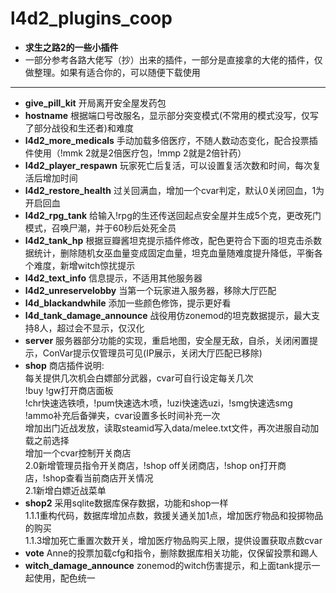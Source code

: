 # l4d2_plugins_coop
+ **求生之路2的一些小插件**
+ 一部分参考各路大佬写（抄）出来的插件，一部分是直接拿的大佬的插件，仅做整理。如果有适合你的，可以随便下载使用  
---
+ **give_pill_kit** 开局离开安全屋发药包  
+ **hostname** 根据端口号改服名，显示部分突变模式(不常用的模式没写，仅写了部分战役和生还者)和难度  
+ **l4d2_more_medicals** 手动加载多倍医疗，不随人数动态变化，配合投票插件使用（!mmk 2就是2倍医疗包，!mmp 2就是2倍针药）  
+ **l4d2_player_respawn** 玩家死亡后复活，可以设置复活次数和时间，每次复活后增加时间  
+ **l4d2_restore_health** 过关回满血，增加一个cvar判定，默认0关闭回血，1为开启回血  
+ **l4d2_rpg_tank** 给输入!rpg的生还传送回起点安全屋并生成5个克，更改死门模式，召唤尸潮，并于60秒后处死全员  
+ **l4d2_tank_hp** 根据豆瓣酱坦克提示插件修改，配色更符合下面的坦克击杀数据统计，删除随机女巫血量变成固定血量，坦克血量随难度提升降低，平衡各个难度，新增witch惊扰提示  
+ **l4d2_text_info** 信息提示，不适用其他服务器  
+ **l4d2_unreservelobby** 当第一个玩家进入服务器，移除大厅匹配  
+ **l4d_blackandwhile** 添加一些颜色修饰，提示更好看  
+ **l4d_tank_damage_announce** 战役用仿zonemod的坦克数据提示，最大支持8人，超过会不显示，仅汉化  
+ **server** 服务器部分功能的实现，重启地图，安全屋无敌，自杀，关闭闲置提示，ConVar提示仅管理员可见(IP展示，关闭大厅匹配已移除)  
+ **shop** 商店插件说明:  
每关提供几次机会白嫖部分武器，cvar可自行设定每关几次  
!buy !gw打开商店面板  
!chr快速选铁喷，!pum快速选木喷，!uzi快速选uzi，!smg快速选smg  
!ammo补充后备弹夹，cvar设置多长时间补充一次  
增加出门近战发放，读取steamid写入data/melee.txt文件，再次进服自动加载之前选择  
增加一个cvar控制开关商店  
2.0新增管理员指令开关商店，!shop off关闭商店，!shop on打开商店，!shop查看当前商店开关情况  
2.1新增白嫖近战菜单  
+ **shop2** 采用sqlite数据库保存数据，功能和shop一样  
1.1.1重构代码，数据库增加点数，救援关通关加1点，增加医疗物品和投掷物品的购买  
1.1.3增加死亡重置次数开关，增加医疗物品购买上限，提供设置获取点数cvar  
+ **vote** Anne的投票加载cfg和指令，删除数据库相关功能，仅保留投票和踢人  
+ **witch_damage_announce** zonemod的witch伤害提示，和上面tank提示一起使用，配色统一  
